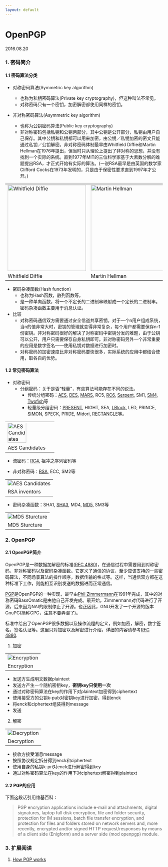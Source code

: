 ```yaml
---
layout: default
---
```


# OpenPGP
2016.08.20

### 1. 密码简介

#### 1.1 密码算法分类
* 对称密码算法(Symmetric key algorithm)
  + 也称为私钥密码算法(Private key cryptography)，但这种叫法不常见。
  + 对称密码只有一个密钥，加密解密都使用同样的密钥。

* 非对称密码算法(Asymmetric key algorithm)
  + 也称为公钥密码算法(Public key cryptography)
  + 非对称密码包括私钥和公钥两部分，其中公钥是公开部分，私钥由用户自己保存。其中公钥和私钥都可以用来加密，由公钥／私钥加密的密文只能通过私钥／公钥解密。非对称密码体制最早由Whitfield Diffie和Martin Hellman在1976年提出，但当时只从理论上提出了非对称的思想，并没有找到一个实际的系统。直到1977年MIT的三位科学家基于大素数分解的难题提出RSA，才正式开始有实际的算法。(一说RSA最早是由英国的数学家Clifford Cocks在1973年发明的，只是由于保密性要求直到1997年才公开。)

<table align="center">
<tr>
<td><img alt="Whitfield Diffie" src="https://upload.wikimedia.org/wikipedia/commons/1/19/Whit_Diffie_at_CFP_2007.jpg" width="250" height="275"></td>
<td><img alt="Martin Hellman" src="https://upload.wikimedia.org/wikipedia/commons/d/d4/Martin-Hellman.jpg" width="235" height="275"></td>
</tr>
<tr><td>Whitfield Diffie</td><td>Martin Hellman</td></tr>
</table>

* 密码杂凑函数(Hash function)
  + 也称为Hash函数，散列函数等。
  + 是一种单向函数，将一个不定长的二进制串映射成一个定长的二进制串。密码杂凑函数主要用于消息认证。
* 比较
  + 对称密码通信双方需要通过安全信道共享密钥。对于一个n用户组成系统，当n的值非常大时，密钥的管理就变得非常复杂，每个用户都需要保存n-1份密钥。非对称密码很好的解决了对称密码中密钥分发的难题，由于公钥可以公开，用户只需要保存自身私钥即可。非对称密码另外一个非常重要的应用是数字签名——使用私钥对数据进行加密时。
  + 对称密码的加密速度比非对称密码要快很多，实际系统的应用中都结合使用，取各自的优势。

#### 1.2 常见密码算法
* 对称密码
  + 分组密码：关于是否“轻量”，有些算法可能存在不同的说法。
    - 传统分组密码：[AES], [DES], [MARS], RC5, [RC6], [Serpent], SM1, [SM4], [Twofish]等
    - 轻量级分组密码：[PRESENT], HIGHT, SEA, [LBlock], LED, PRINCE, [SIMON], SPECK, PRIDE, Midori, [RECTANGLE]等。

<table align="center">
<tr><td><img alt="AES Candidates" src="http://america.pink/images/4/6/7/4/7/1/5/en/3-vincent-rijmen.jpg" width="65%"></td></tr>
<tr><td>AES Candidates</td></tr>
</table>

  + 流密码：[RC4], 祖冲之序列密码等
* 非对称密码：[RSA], ECC, SM2等

<table align="center">
<tr><td><img alt="AES Candidates" src="http://image.beekka.com/blog/201306/bg2013062702.jpg"></td></tr>
<tr><td>RSA inventors</td></tr>
</table>


* 密码杂凑函数：SHA1, [SHA3], MD4, [MD5], SM3等

<table align="center">
<tr><td><img alt="MD5 Sturcture" src="https://upload.wikimedia.org/wikipedia/commons/thumb/d/d8/MD5.svg/300px-MD5.svg.png"></td></tr>
<tr><td>MD5 Sturcture</td></tr>
</table>

### 2. OpenPGP

#### 2.1 OpenPGP简介

OpenPGP是一种数据加解密的标准([RFC 4880])，在通信过程中需要用到对称密码，非对称密码以及密码杂凑函数。它定义了通信的协议，至少应该支持的一些密码算法，不同场景算法的操作顺序，数据传输的格式等。这样，当通信双方都在这种标准下工作，则能相互识别发送的数据进而正常通信。

[PGP]是OpenPGP的一种实现，最早由[Phil Zimmermann]在1991年完成，其中的对称密码BassOmatic是由他自己开发完成。最开始，Zimmermann对代码进行了开源，后来因为NAI的限制停止了开源。也正因此，GNU开发了一个开源的版本GnuPG(简称GPG，注意不要弄混了)。

标准中给出了OpenPGP很多数据以及操作流程的定义，例如加密，解密，数字签名，签名认证等。这里只对加密以及解密进行介绍，详细的内容请参考[RFC 4880].

1) 加密

<table align="center">
<tr><td><img alt="Encryption" src="http://www.pgpi.org/images/figures/fig1-4.gif"></td></tr>
<tr><td>Encryption</td></tr>
</table>

  + 发送方生成明文数据plaintext
  + 发送方产生一个随机密钥key，**密钥key只使用一次**
  + 通过对称密码算法在key的作用下对plaintext加密得到ciphertext
  + 使用接受方的公钥k-pub对密钥key进行加密，得到enck
  + 将enck和ciphertext组装得到message
  + 发送

2) 解密

<table align="center">
<tr><td><img alt="Decryption" src="http://www.pgpi.org/images/figures/fig1-5.gif"></td></tr>
<tr><td>Decryption</td></tr>
</table>

  + 接收方接受消息message
  + 按照协议规定拆分得到enck和ciphertext
  + 使用自身的私钥k-pri对enck进行解密得到key
  + 通过对称密码算法在key的作用下对ciphertext解密得到plaintext

#### 2.2 PGP的应用

下面这段话引用维基百科：

> PGP encryption applications include e-mail and attachments, digital signatures, 
> laptop full disk encryption, file and folder security, protection for IM sessions, 
> batch file transfer encryption, and protection for files and folders stored on 
> network servers and, more recently, encrypted and/or signed HTTP request/responses 
> by means of a client side (Enigform) and a server side (mod openpgp) module.

### 3. 扩展阅读

1. [How PGP works](http://www.pgpi.org/doc/pgpintro/#p10)



[AES]:<http://csrc.nist.gov/archive/aes/rijndael/Rijndael-ammended.pdf#page=1>
[DES]:<https://en.wikipedia.org/wiki/Data_Encryption_Standard>
[Serpent]:<http://cryptosoft.net/docs/Serpent.pdf>
[Twofish]:<https://www.schneier.com/academic/paperfiles/paper-twofish-paper.pdf>
[RC6]:<https://people.csail.mit.edu/rivest/pubs/RRSY98.pdf>
[MARS]:<http://citeseerx.ist.psu.edu/viewdoc/download?doi=10.1.1.35.5887&rep=rep1&type=pdf>
[SM4]:<https://en.wikipedia.org/wiki/SM4_Algorithm>
[PRESENT]:<http://www.ist-ubisecsens.org/publications/present_ches2007.pdf>
[LBlock]:<https://eprint.iacr.org/2011/345.pdf>
[SIMON]:<https://eprint.iacr.org/2013/404.pdf>
[RECTANGLE]:<https://eprint.iacr.org/2014/084.pdf>
[RC4]:<https://en.wikipedia.org/wiki/RC4>
[RSA]:<https://en.wikipedia.org/wiki/RSA_(cryptosystem)>
[SHA3]:<http://csrc.nist.gov/publications/drafts/fips-202/fips_202_draft.pdf>
[MD5]:<https://en.wikipedia.org/wiki/MD5>
[Clifford Cocks]:<http://www.bristol.ac.uk/pace/graduation/honorary-degrees/hondeg08/cocks.html>
[RFC 4880]:<https://tools.ietf.org/html/rfc4880>
[BassOmatic]:<https://en.wikipedia.org/wiki/BassOmatic>
[Phil Zimmermann]:<https://en.wikipedia.org/wiki/Phil_Zimmermann>
[PGP]:<https://en.wikipedia.org/wiki/Pretty_Good_Privacy>
